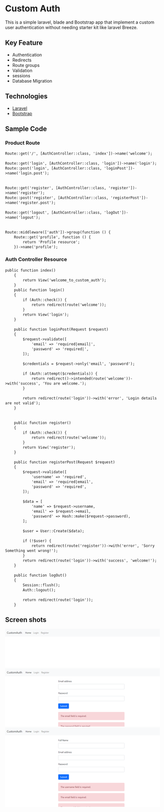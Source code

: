 # Custom Auth

This is a simple laravel, blade and Bootstrap app that implement a custom user authentication without needing starter kit like laravel Breeze.

## Key Feature

-   Authentication
-   Redirects
-   Route groups
-   Validation
-   sessions
-   Database Migration

## Technologies

-   [Laravel](https://laravel.com/)
-   [Bootstrap](https://getbootstrap.com/)

## Sample Code

### Product Route

```
Route::get('/', [AuthController::class, 'index'])->name('welcome');

Route::get('login', [AuthController::class, 'login'])->name('login');
Route::post('login', [AuthController::class, 'loginPost'])->name('login.post');


Route::get('register', [AuthController::class, 'register'])->name('register');
Route::post('register', [AuthController::class, 'registerPost'])->name('register.post');

Route::get('logout', [AuthController::class, 'logOut'])->name('logout');


Route::middleware(['auth'])->group(function () {
    Route::get('profile', function () {
        return 'Profile resource';
    })->name('profile');
```

### Auth Controller Resource

```
public function index()
    {
        return View('welcome_to_custom_auth');
    }
    public function login()
    {
        if (Auth::check()) {
            return redirect(route('welcome'));
        }
        return View('login');
    }

    public function loginPost(Request $request)
    {
        $request->validate([
            'email' => 'required|email|',
            'password' => 'required|',
        ]);

        $credentials = $request->only('email', 'password');

        if (Auth::attempt($credentials)) {
            return redirect()->intended(route('welcome'))->with('success', 'You are welcome.');
        }

        return redirect(route('login'))->with('error', 'Login details are not valid');
    }


    public function register()
    {
        if (Auth::check()) {
            return redirect(route('welcome'));
        }
        return View('register');
    }

    public function registerPost(Request $request)
    {
        $request->validate([
            'username' => 'required',
            'email' => 'required|email',
            'password' => 'required',
        ]);

        $data = [
            'name' => $request->username,
            'email' => $request->email,
            'password' => Hash::make($request->password),
        ];

        $user = User::Create($data);

        if (!$user) {
            return redirect(route('register'))->with('error', 'Sorry Something went wrong!');
        }
        return redirect(route('login'))->with('success', 'welcome!');
    }

    public function logOut()
    {
        Session::flush();
        Auth::logout();

        return redirect(route('login'));
    }

```

## Screen shots

![home](/public/screenshots/localhost_8000_.png)
![Login](/public/screenshots/localhost_8000_login.png)
![Register](/public/screenshots/localhost_8000_register.png)
